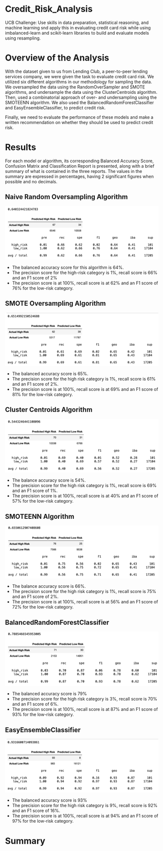 # Credit_Risk_Analysis
UCB Challenge: Use skills in data preparation, statistical reasoning, and machine learning snd apply this in evaluating credit card risk while using imbalanced-learn and scikit-learn libraries to build and evaluate models using resampling.
 
# Overview of the Analysis 
With the dataset given to us from Lending Club, a peer-to-peer lending services company, we were given the task to evaluate credit card risk. We utilized six different algorithms in our methodology for sampling the data. We oversampled the data using the RandomOverSampler and SMOTE algorithms, and undersample the data using the ClusterCentroids algorithm. Then, used a combinatorial approach of over- and undersampling using the SMOTEENN algorithm. We also used the BalancedRandomForestClassifier and EasyEnsembleClassifier, to predict credit risk. 

Finally, we need to evaluate the performance of these models and make a written recommendation on whether they should be used to predict credit risk.


# Results
For each model or algorithm, its corresponding Balanced Accuracy Score, Confusion Matrix and Classification Report is presented, along with a brief summary of what is contained in the three reports. The values in the summary are expressed in percentages, having 2 significant figures when possible and no decimals.

## Naive Random Oversampling Algorithm
![Naive_Random_Oversampling_Algorithm](resources/NROA.png)
* The balanced accuracy score for this algorithm is 64%.
* The precision score for the high-risk category is 1%, recall score is 66% and an F1 score of 2%  
* The precision score is at 100%, recall score is at 62% and an F1 score of 76% for the low-risk category.

## SMOTE Oversampling Algorithm
![SMOTE_Oversampling_Algorithm](resources/SMOTE.png)
* The balanced accuracy score is 65%.
* The precision score for the high risk category is 1%, recall score is 61% and an F1 score of 2%.
* The precision score is at 100%, recall score is at 69% and an F1 score of 81% for the low-risk category.


## Cluster Centroids Algorithm
![Cluster_Centroids_Algorithm](resources/CCA.png)
* The balance accuracy score is 54%.
* The precision score for the high risk category is 1%, recall score is 69% and an F1 score of 1%.
* The precision score is at 100%, recall score is at 40% and an F1 score of 57% for the low-risk category.

## SMOTEENN Algorithm
![SMOTEENN_Algorithm](resources/SMOTEENN.png)
* The balance accuracy score is 66%.
* The precision score for the high risk category is 1%, recall score is 75% and an F1 score of 2%.
* The precision score is at 100%, recall score is at 56% and an F1 score of 72% for the low-risk category.

## BalancedRandomForestClassifier
![BalancedRandomForestClassifie](resources/BRFC.png)
* The balanced accuracy score is 79%
* The precision score for the high risk category is 3%, recall score is 70% and an F1 score of 6%.
* The precision score is at 100%, recall score is at 87% and an F1 score of 93% for the low-risk category.

## EasyEnsembleClassifier
![EasyEnsembleClassifier](resources/EEC.png)
* The balanced accuracy score is 93%
* The precision score for the high risk category is 9%, recall score is 92% and an F1 score of 16%.
* The precision score is at 100%, recall score is at 94% and an F1 score of 97% for the low-risk category.



# Summary
